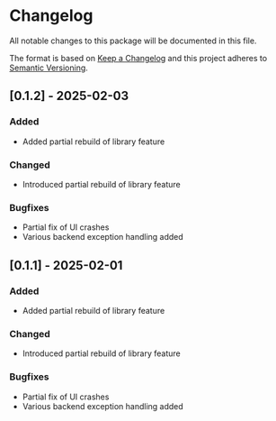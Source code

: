# Changelog
All notable changes to this package will be documented in this file.

The format is based on [Keep a Changelog](http://keepachangelog.com/en/1.0.0/)
and this project adheres to [Semantic Versioning](http://semver.org/spec/v2.0.0.html).

## [0.1.2] - 2025-02-03

### Added
- Added partial rebuild of library feature

### Changed
- Introduced partial rebuild of library feature

### Bugfixes
- Partial fix of UI crashes
- Various backend exception handling added


## [0.1.1] - 2025-02-01

### Added
- Added partial rebuild of library feature

### Changed
- Introduced partial rebuild of library feature

### Bugfixes
- Partial fix of UI crashes
- Various backend exception handling added